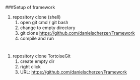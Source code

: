###Setup of framework
1. repository clone (shell)
    1. open git cmd / git bash
    1. change to empty directory
    1. git clone https://github.com/danielscherzer/Framework
    1. compile and run

#
1. repository clone TortoiseGit
	1. create empty dir
	1. right click <git clone...>
	1. URL: https://github.com/danielscherzer/Framework
